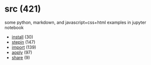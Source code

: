 # src (421)
some python, markdown, and javascript+css+html examples in jupyter notebook

+ [install](install/README.md) (30)
+ [stepin](stepin/README.md) (147)
+ [import](import/README.md) (139)
+ [apply](apply/README.md) (97)
+ [share](share/README.md) (9)
